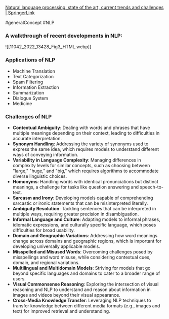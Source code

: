 [Natural language processing: state of the art, current trends and challenges | SpringerLink](https://link.springer.com/article/10.1007/s11042-022-13428-4#Sec9)

#generalConcept #NLP

### A walkthrough of recent developments in NLP:
![[11042_2022_13428_Fig3_HTML.webp]]

### Applications of NLP
- Machine Translation
- Text Categorization
- Spam Filtering
- Information Extraction
- Summarization
- Dialogue System
- Medicine

### Challenges of NLP
- **Contextual Ambiguity**: Dealing with words and phrases that have multiple meanings depending on their context, leading to difficulties in accurate interpretation.
- **Synonym Handling**: Addressing the variety of synonyms used to express the same idea, which requires models to understand different ways of conveying information.
- **Variability in Language Complexity**: Managing differences in complexity levels for similar concepts, such as choosing between "large," "huge," and "big," which requires algorithms to accommodate diverse linguistic choices.
- **Homonyms**: Handling words with identical pronunciations but distinct meanings, a challenge for tasks like question answering and speech-to-text.
- **Sarcasm and Irony**: Developing models capable of comprehending sarcastic or ironic statements that can be misinterpreted literally.
- **Ambiguity Resolution**: Tackling sentences that can be interpreted in multiple ways, requiring greater precision in disambiguation.
- **Informal Language and Culture**: Adapting models to informal phrases, idiomatic expressions, and culturally specific language, which poses difficulties for broad usability.
- **Domain and Geographic Variations**: Addressing how word meanings change across domains and geographic regions, which is important for developing universally applicable models.
- **Misspelled and Misused Words**: Overcoming challenges posed by misspellings and word misuse, while considering contextual cues, domain, and regional variations.
- **Multilingual and Multidomain Models**: Striving for models that go beyond specific languages and domains to cater to a broader range of users.
- **Visual Commonsense Reasoning**: Exploring the intersection of visual reasoning and NLP to understand and reason about information in images and videos beyond their visual appearance.
- **Cross-Media Knowledge Transfer**: Leveraging NLP techniques to transfer knowledge between different media formats (e.g., images and text) for improved retrieval and understanding.